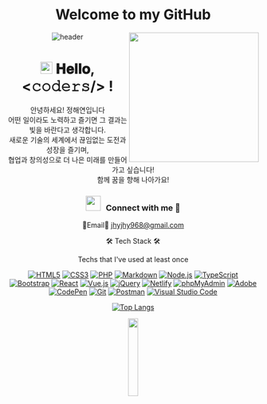 <h1 align="center">
  Welcome to my GitHub
</h1>
<img align='right' src='https://media.giphy.com/media/bcKmIWkUMCjVm/giphy.gif' width='260'>

<div align="center">
  
![header](https://capsule-render.vercel.app/api?type=waving&color=gradient&height=250&section=header&text=hey,i'm_haeyeon&fontSize=90)
</div>
<h1 align="center">
  <a target="_blank">
    <img src="https://github.com/JayantGoel001/JayantGoel001/blob/master/GIF/Earth.gif" width="24px" style="max-width:100%;">
  </a>
  𝐇𝐞𝐥𝐥𝐨, &lt;𝚌𝚘𝚍𝚎𝚛𝚜/&gt; !
</h1>
<div align="center">
안녕하세요! 정해연입니다<br>
어떤 일이라도 노력하고 즐기면 그 결과는 빛을 바란다고 생각합니다.<br>
새로운 기술의 세계에서 끊임없는 도전과 성장을 즐기며,<br>
협업과 창의성으로 더 나은 미래를 만들어가고 싶습니다!<br>
함께 꿈을 향해 나아가요!
</div>   
<div align="center">

</div>
<h3 align="center" > <img src="https://media.giphy.com/media/iY8CRBdQXODJSCERIr/giphy.gif" width="30" height="30" style="margin-right: 10px;">Connect with me 🤝 </h3>   

<div align="center">
  
📧Email📧
jhyjhy968@gmail.com
</div>


<div align="center">🛠 Tech Stack 🛠</div>
<p align="center">Techs that I've used at least once</p>
 <p align="center">
  <a href="#"><img alt="HTML5" src="https://img.shields.io/badge/HTML5-E34F26?logo=HTML5&logoColor=white"></a>
  <a href="#"><img alt="CSS3" src="https://img.shields.io/badge/CSS3-1572B6?logo=CSS3&logoColor=white"></a>
  <a href="#"><img alt="PHP" src="https://img.shields.io/badge/PHP-777BB4?logo=PHP&logoColor=white"></a>
  <a href="#"><img alt="Markdown" src="https://img.shields.io/badge/Markdown-000?logo=Markdown&logoColor=white"></a>
  <a href="#"><img alt="Node.js" src="https://img.shields.io/badge/Node.js-339933?logo=Node.js&logoColor=white"></a>
  <a href="#"><img alt="TypeScript" src="https://img.shields.io/badge/TypeScript-3178C6?logo=TypeScript&logoColor=white"></a>
  <a href="#"><img alt="Bootstrap" src="https://img.shields.io/badge/Bootstrap-7952B3?logo=Bootstrap&logoColor=white"></a>
  <a href="#"><img alt="React" src="https://img.shields.io/badge/React-61DAFB?logo=React&logoColor=white"></a>
  <a href="#"><img alt="Vue.js" src="https://img.shields.io/badge/Vue.js-4FC08D?logo=Vue.js&logoColor=white"></a>
  <a href="#"><img alt="jQuery" src="https://img.shields.io/badge/jQuery-0769AD?logo=jQuery&logoColor=white"></a>
  <a href="#"><img alt="Netlify" src="https://img.shields.io/badge/Netlify-00C7B7?logo=Netlify&logoColor=white"></a>
  <a href="#"><img alt="phpMyAdmin" src="https://img.shields.io/badge/phpMyAdmin-6C78AF?logo=phpMyAdmin&logoColor=white"></a>
  <a href="#"><img alt="Adobe" src="https://img.shields.io/badge/Adobe-FF0000?logo=Adobe&logoColor=white"></a>
  <a href="#"><img alt="CodePen" src="https://img.shields.io/badge/CodePen-000?logo=CodePen&logoColor=white"></a>
  <a href="#"><img alt="Git" src="https://img.shields.io/badge/Git-F05032?logo=Git&logoColor=white"></a>
  <a href="#"><img alt="Postman" src="https://img.shields.io/badge/Postman-FF6C37?logo=Postman&logoColor=white"></a>
  <a href="#"><img alt="Visual Studio Code" src="https://img.shields.io/badge/Visual Studio Code-007ACC?logo=Visual Studio Code&logoColor=white"></a>
  </p>







  








<div align="center">
  
  [![Top Langs](https://github-readme-stats.vercel.app/api/top-langs/?username=jeong202&layout=compact)](https://github.com/anuraghazra/github-readme-stats)
</div>
<div align="center">
  
 <img src="https://media.giphy.com/media/jpVnC65DmYeyRL4LHS/giphy.gif" width="20%">
</div>






